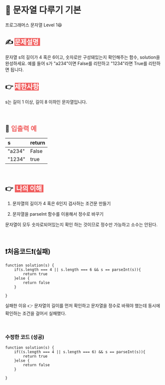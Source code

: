 # 📖 <span style="color:#2c2c2c;">문자열 다루기 기본</span>

프로그래머스 문자열 Level 1😆

## ✍ <span style="color:#fff;background-color:#F15F5F"> 문제설명 </span>

문자열 s의 길이가 4 혹은 6이고, 숫자로만 구성돼있는지 확인해주는 함수, solution을 완성하세요. 예를 들어 s가 "a234"이면 False를 리턴하고 "1234"라면 True를 리턴하면 됩니다.

## 👉 <span style="color:#fff;background-color:#F15F5F"> 제한사항 </span>

s는 길이 1 이상, 길이 8 이하인 문자열입니다.

<br>

## 🧐 <span style="color:#F15F5F;">입출력 예</span>

| s      | return |
| :----- | ------ |
| "a234" | False  |
| "1234" | true   |

<br>

## 👉 <span style="color:#fff;background-color:#F15F5F"> 나의 이해 </span>

1. 문자열의 길이가 4 혹은 6인지 검사하는 조건문 만들기

2. 문자열을 parseInt 함수를 이용해서 정수로 바꾸기

문자열이 모두 숫자로되어있는지 확인 하는 것이므로 정수만 가능하고 소수는 안된다.

<br>

## ❗처음코드❗(실패)

```
function solution(s) {
    if(s.length === 4 || s.length === 6 && s == parseInt(s)){
        return true
    }else {
        return false
    }

}
```

실패한 이유 👉 문자열의 길이를 먼저 확인하고 문자열을 정수로 바꿔야 했는데 동시에 확인하는 조건을 걸어서 실패했다.

<br>

### 수정한 코드 (성공)

```
function solution(s) {
    if((s.length === 4 || s.length === 6) && s == parseInt(s)){
        return true
    }else {
        return false
    }

}
```
